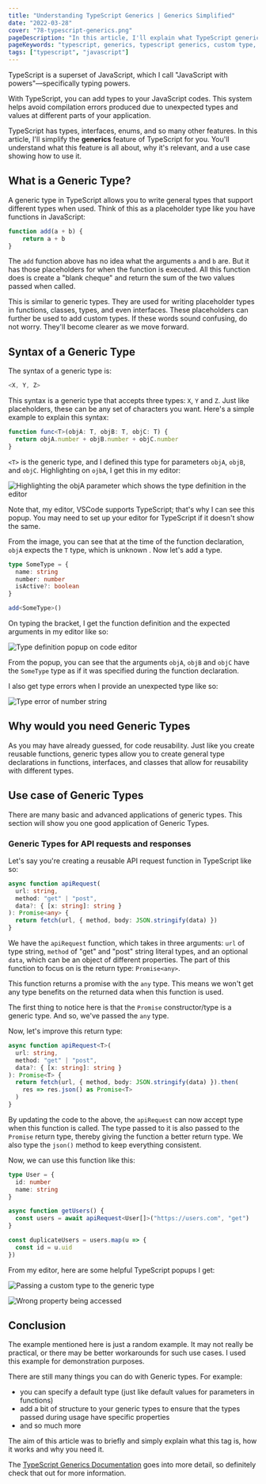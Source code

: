 ```yaml
---
title: "Understanding TypeScript Generics | Generics Simplified"
date: "2022-03-28"
cover: "78-typescript-generics.png"
pageDescription: "In this article, I'll explain what TypeScript generics are, how they work and why they are useful."
pageKeywords: "typescript, generics, typescript generics, custom type, reusable types, reusable functions"
tags: ["typescript", "javascript"]
---
```


TypeScript is a superset of JavaScript, which I call "JavaScript with powers"—specifically typing powers.

With TypeScript, you can add types to your JavaScript codes. This system helps avoid compilation errors produced due to unexpected types and values at different parts of your application.

TypeScript has types, interfaces, enums, and so many other features. In this article, I'll simplify the **generics** feature of TypeScript for you. You'll understand what this feature is all about, why it's relevant, and a use case showing how to use it.

## What is a Generic Type?

A generic type in TypeScript allows you to write general types that support different types when used. Think of this as a placeholder type like you have functions in JavaScript:

```js
function add(a + b) {
    return a + b
}
```

The `add` function above has no idea what the arguments `a` and `b` are. But it has those placeholders for when the function is executed. All this function does is create a "blank cheque" and return the sum of the two values passed when called.

This is similar to generic types. They are used for writing placeholder types in functions, classes, types, and even interfaces. These placeholders can further be used to add custom types. If these words sound confusing, do not worry. They'll become clearer as we move forward.

## Syntax of a Generic Type

The syntax of a generic type is:

```ts
<X, Y, Z>
```

This syntax is a generic type that accepts three types: `X`, `Y` and `Z`. Just like placeholders, these can be any set of characters you want. Here's a simple example to explain this syntax:

```ts
function func<T>(objA: T, objB: T, objC: T) {
  return objA.number + objB.number + objC.number
}
```

`<T>` is the generic type, and I defined this type for parameters `objA`, `objB`, and `objC`. Highlighting on `ojbA`, I get this in my editor:

![Highlighting the objA parameter which shows the type definition in the editor](./typing-obja-to-t.png)

Note that, my editor, VSCode supports TypeScript; that's why I can see this popup. You may need to set up your editor for TypeScript if it doesn't show the same.

From the image, you can see that at the time of the function declaration, `objA` expects the `T` type, which is unknown . Now let's add a type.

```ts
type SomeType = {
  name: string
  number: number
  isActive?: boolean
}

add<SomeType>()
```

On typing the bracket, I get the function definition and the expected arguments in my editor like so:

![Type definition popup on code editor](./type-definition-popup.png)

From the popup, you can see that the arguments `objA`, `objB` and `objC` have the `SomeType` type as if it was specified during the function declaration.

I also get type errors when I provide an unexpected type like so:

![Type error of number string](./type-error-number-string.png)

## Why would you need Generic Types

As you may have already guessed, for code reusability. Just like you create reusable functions, generic types allow you to create general type declarations in functions, interfaces, and classes that allow for reusability with different types.

## Use case of Generic Types

There are many basic and advanced applications of generic types. This section will show you one good application of Generic Types.

### Generic Types for API requests and responses

Let's say you're creating a reusable API request function in TypeScript like so:

```ts
async function apiRequest(
  url: string,
  method: "get" | "post",
  data?: { [x: string]: string }
): Promise<any> {
  return fetch(url, { method, body: JSON.stringify(data) })
}
```

We have the `apiRequest` function, which takes in three arguments: `url` of type string, `method` of "get" and "post" string literal types, and an optional `data`, which can be an object of different properties. The part of this function to focus on is the return type: `Promise<any>`.

This function returns a promise with the `any` type. This means we won't get any type benefits on the returned data when this function is used.

The first thing to notice here is that the `Promise` constructor/type is a generic type. And so, we've passed the `any` type.

Now, let's improve this return type:

```ts
async function apiRequest<T>(
  url: string,
  method: "get" | "post",
  data?: { [x: string]: string }
): Promise<T> {
  return fetch(url, { method, body: JSON.stringify(data) }).then(
    res => res.json() as Promise<T>
  )
}
```

By updating the code to the above, the `apiRequest` can now accept type when this function is called. The type passed to it is also passed to the `Promise` return type, thereby giving the function a better return type. We also type the `json()` method to keep everything consistent.

Now, we can use this function like this:

```ts
type User = {
  id: number
  name: string
}

async function getUsers() {
  const users = await apiRequest<User[]>("https://users.com", "get")
}

const duplicateUsers = users.map(u => {
  const id = u.uid
})
```

From my editor, here are some helpful TypeScript popups I get:

![Passing a custom type to the generic type](./apiRequest-function-now-has-types.png)

![Wrong property being accessed](./wrong-property-on-user-type.png)

## Conclusion

The example mentioned here is just a random example. It may not really be practical, or there may be better workarounds for such use cases. I used this example for demonstration purposes.

There are still many things you can do with Generic types. For example:

- you can specify a default type (just like default values for parameters in functions)
- add a bit of structure to your generic types to ensure that the types passed during usage have specific properties
- and so much more

The aim of this article was to briefly and simply explain what this tag is, how it works and why you need it.

The [TypeScript Generics Documentation](https://www.typescriptlang.org/docs/handbook/2/generics.html) goes into more detail, so definitely check that out for more information.
